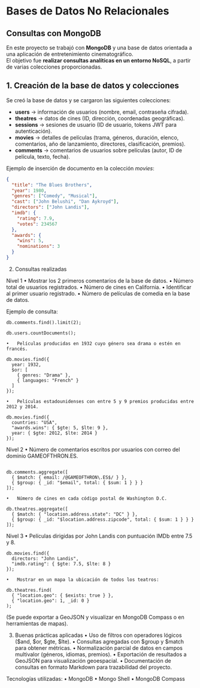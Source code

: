 # Bases de Datos No Relacionales  
## Consultas con MongoDB  

En este proyecto se trabajó con **MongoDB** y una base de datos orientada a una aplicación de entretenimiento cinematográfico.  
El objetivo fue **realizar consultas analíticas en un entorno NoSQL**, a partir de varias colecciones proporcionadas.  


## 1. Creación de la base de datos y colecciones  

Se creó la base de datos y se cargaron las siguientes colecciones:  

- **users** → información de usuarios (nombre, email, contraseña cifrada).  
- **theatres** → datos de cines (ID, dirección, coordenadas geográficas).  
- **sessions** → sesiones de usuario (ID de usuario, tokens JWT para autenticación).  
- **movies** → detalles de películas (trama, géneros, duración, elenco, comentarios, año de lanzamiento, directores, clasificación, premios).  
- **comments** → comentarios de usuarios sobre películas (autor, ID de película, texto, fecha).  

Ejemplo de inserción de documento en la colección *movies*:  

```json
{
  "title": "The Blues Brothers",
  "year": 1980,
  "genres": ["Comedy", "Musical"],
  "cast": ["John Belushi", "Dan Aykroyd"],
  "directors": ["John Landis"],
  "imdb": {
    "rating": 7.9,
    "votes": 234567
  },
  "awards": {
    "wins": 5,
    "nominations": 3
  }
}

```

2. Consultas realizadas

Nivel 1
	•	Mostrar los 2 primeros comentarios de la base de datos.
	•	Número total de usuarios registrados.
	•	Número de cines en California.
	•	Identificar al primer usuario registrado.
	•	Número de películas de comedia en la base de datos.

Ejemplo de consulta:
```
db.comments.find().limit(2);

db.users.countDocuments();
```

	•	Películas producidas en 1932 cuyo género sea drama o estén en francés.

```
db.movies.find({
  year: 1932,
  $or: [
    { genres: "Drama" },
    { languages: "French" }
  ]
});

```

	•	Películas estadounidenses con entre 5 y 9 premios producidas entre 2012 y 2014.

```
db.movies.find({
  countries: "USA",
  "awards.wins": { $gte: 5, $lte: 9 },
  year: { $gte: 2012, $lte: 2014 }
});

```

Nivel 2
	•	Número de comentarios escritos por usuarios con correo del dominio GAMEOFTHRON.ES.
```

db.comments.aggregate([
  { $match: { email: /@GAMEOFTHRON\.ES$/ } },
  { $group: { _id: "$email", total: { $sum: 1 } } }
]);
```
	•	Número de cines en cada código postal de Washington D.C.

```
db.theatres.aggregate([
  { $match: { "location.address.state": "DC" } },
  { $group: { _id: "$location.address.zipcode", total: { $sum: 1 } } }
]);
```

Nivel 3
	•	Películas dirigidas por John Landis con puntuación IMDb entre 7.5 y 8.

```
db.movies.find({
  directors: "John Landis",
  "imdb.rating": { $gte: 7.5, $lte: 8 }
});
```

	•	Mostrar en un mapa la ubicación de todos los teatros:

```
db.theatres.find(
  { "location.geo": { $exists: true } },
  { "location.geo": 1, _id: 0 }
);
```

(Se puede exportar a GeoJSON y visualizar en MongoDB Compass o en herramientas de mapas).


3. Buenas prácticas aplicadas
	•	Uso de filtros con operadores lógicos ($and, $or, $gte, $lte).
	•	Consultas agregadas con $group y $match para obtener métricas.
	•	Normalización parcial de datos en campos multivalor (géneros, idiomas, premios).
	•	Exportación de resultados a GeoJSON para visualización geoespacial.
	•	Documentación de consultas en formato Markdown para trazabilidad del proyecto.


Tecnologías utilizadas:
	•	MongoDB
	•	Mongo Shell
	•	MongoDB Compass

